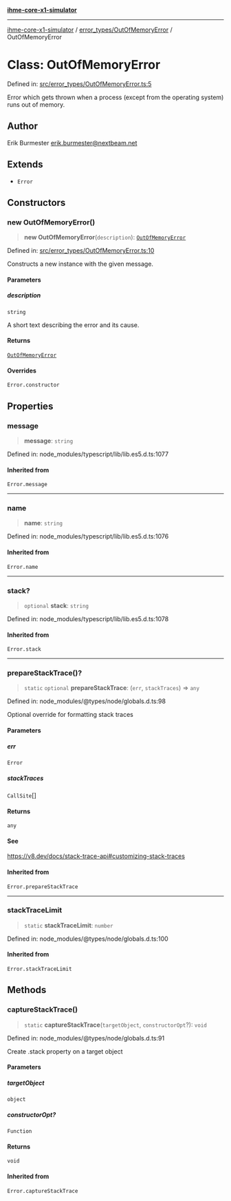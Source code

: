 [**ihme-core-x1-simulator**](../../../README.md)

***

[ihme-core-x1-simulator](../../../modules.md) / [error\_types/OutOfMemoryError](../README.md) / OutOfMemoryError

# Class: OutOfMemoryError

Defined in: [src/error\_types/OutOfMemoryError.ts:5](https://github.com/ProgrammIt/CPU-Simulator/blob/96764be0553f95d688bfe5600c9ae9aea8701845/src/error_types/OutOfMemoryError.ts#L5)

Error which gets thrown when a process (except from the operating system) runs out of memory.

## Author

Erik Burmester <erik.burmester@nextbeam.net>

## Extends

- `Error`

## Constructors

### new OutOfMemoryError()

> **new OutOfMemoryError**(`description`): [`OutOfMemoryError`](OutOfMemoryError.md)

Defined in: [src/error\_types/OutOfMemoryError.ts:10](https://github.com/ProgrammIt/CPU-Simulator/blob/96764be0553f95d688bfe5600c9ae9aea8701845/src/error_types/OutOfMemoryError.ts#L10)

Constructs a new instance with the given message.

#### Parameters

##### description

`string`

A short text describing the error and its cause.

#### Returns

[`OutOfMemoryError`](OutOfMemoryError.md)

#### Overrides

`Error.constructor`

## Properties

### message

> **message**: `string`

Defined in: node\_modules/typescript/lib/lib.es5.d.ts:1077

#### Inherited from

`Error.message`

***

### name

> **name**: `string`

Defined in: node\_modules/typescript/lib/lib.es5.d.ts:1076

#### Inherited from

`Error.name`

***

### stack?

> `optional` **stack**: `string`

Defined in: node\_modules/typescript/lib/lib.es5.d.ts:1078

#### Inherited from

`Error.stack`

***

### prepareStackTrace()?

> `static` `optional` **prepareStackTrace**: (`err`, `stackTraces`) => `any`

Defined in: node\_modules/@types/node/globals.d.ts:98

Optional override for formatting stack traces

#### Parameters

##### err

`Error`

##### stackTraces

`CallSite`[]

#### Returns

`any`

#### See

https://v8.dev/docs/stack-trace-api#customizing-stack-traces

#### Inherited from

`Error.prepareStackTrace`

***

### stackTraceLimit

> `static` **stackTraceLimit**: `number`

Defined in: node\_modules/@types/node/globals.d.ts:100

#### Inherited from

`Error.stackTraceLimit`

## Methods

### captureStackTrace()

> `static` **captureStackTrace**(`targetObject`, `constructorOpt`?): `void`

Defined in: node\_modules/@types/node/globals.d.ts:91

Create .stack property on a target object

#### Parameters

##### targetObject

`object`

##### constructorOpt?

`Function`

#### Returns

`void`

#### Inherited from

`Error.captureStackTrace`
